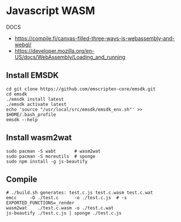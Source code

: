 # Javascript WASM
DOCS
- https://compile.fi/canvas-filled-three-ways-js-webassembly-and-webgl/
- https://developer.mozilla.org/en-US/docs/WebAssembly/Loading_and_running


## Install EMSDK
```
cd git clone https://github.com/emscripten-core/emsdk.git
cd emsdk
./emsdk install latest
./emsdk activate latest
echo 'source "/usr/local/src/emsdk/emsdk_env.sh"' >> $HOME/.bash_profile
emsdk --help
```

## Install wasm2wat
```
sudo pacman -S wabt       # wasm2wat
sudo pacman -S moreutils  # sponge
sudo npm install -g js-beautify
```

## Compile
```
# ./build.sh generates: test.c.js test.c.wasm test.c.wat
emcc     -O ./test.c      -o ./test.c.js  # -s EXPORTED_FUNCTIONS=_render
wasm2wat    ./test.c.wasm -o ./test.c.wat
js-beautify ./test.c.js | sponge ./test.c.js
```